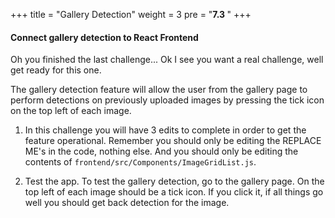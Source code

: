 
+++
title = "Gallery Detection"
weight = 3
pre = "<b>7.3 </b>"
+++

#### Connect gallery detection to React Frontend

Oh you finished the last challenge... Ok I see you want a real challenge, well get ready for this one. 

The gallery detection feature will allow the user from the gallery page to perform detections on previously uploaded images by pressing the tick icon on the top left of each image. 

1. In this challenge you will have 3 edits to complete in order to get the feature operational. Remember you should only be editing the REPLACE ME's in the code, nothing else. And you should only be editing the contents of `frontend/src/Components/ImageGridList.js`.

2. Test the app. To test the gallery detection, go to the gallery page. On the top left of each image should be a tick icon. If you click it, if all things go well you should get back detection for the image.
